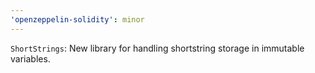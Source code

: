 ```yaml
---
'openzeppelin-solidity': minor
---
```


`ShortStrings`: New library for handling shortstring storage in immutable variables.
